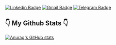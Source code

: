 [![Linkedin Badge](https://img.shields.io/badge/-vitaliy--zvieriev-blue?style=flat&logo=linkedin&labelColor=blue&link=https://www.linkedin.com/in/vitaliy-zvieriev/)](https://www.linkedin.com/in/vitaliy-zvieriev/)
[![Gmail Badge](https://img.shields.io/badge/-vitaliyzvieriev@gmail.com-c14438?style=flat&logo=Gmail&logoColor=white&link=mailto:vitaliyzvieriev@gmail.com)](mailto:vitaliyzvieriev@gmail.com)
[![Telegram Badge](https://img.shields.io/badge/-z--vitaliy-0088cc?style=flat&logo=telegram&labelColor=0088cc&link=https://www.linkedin.com/in/vitaliy-zvieriev/)](https://t.me/z-vitaliy/)
<!-- [![Github Badge](https://img.shields.io/badge/-vitaliy--z-grey?style=flat&logo=github&logoColor=white&link=https://github.com/vitaliy-z/)](https://www.github.com/vitaliy-z/) -->

## 👇 My Github Stats 👇
[![Anurag's GitHub stats](https://github-readme-stats.vercel.app/api?username=vitaliy-z&show_icons=true)](https://github.com/anuraghazra/github-readme-stats)

